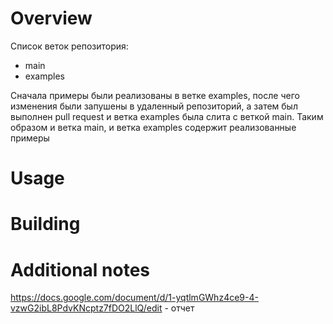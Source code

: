 # Overview

Список веток репозитория: 
- main
- examples

Сначала примеры были реализованы в ветке examples, после чего изменения были запушены
в удаленный репозиторий, а затем был выполнен pull request и ветка examples была слита
с веткой main. Таким образом и ветка main, и ветка examples содержит реализованные примеры

# Usage

# Building

# Additional notes

https://docs.google.com/document/d/1-yqtlmGWhz4ce9-4-vzwG2ibL8PdvKNcptz7fDO2LlQ/edit - отчет
